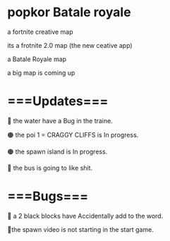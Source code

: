 # popkor Batale royale

a fortnite creative map


its a frotnite 2.0 map (the new ceative app)
  
a Batale Royale map 

a big map is coming up


# ===Updates===

🔴 the water have a Bug in the traine.


🟠 the poi 1 = CRAGGY CLIFFS is In progress.

🟠 the spawn island is In progress.

🔴 the bus is going to like shit.

# ===Bugs===

🔴 a 2 black blocks have Accidentally
add to the word.

🔴the spawn video is not starting in the start game. 
